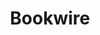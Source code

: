 ---
title: Bookwire
member_url: https://www.bookwire.net/
geographies: ["Germany", "Brazil", "France", "England", "Mexico", "Spain", "USA", "worldwide"]
based: ["Germany"]
ig: [""] 
services: 
tags: [""]
categories: ["Content Distributor"]
summary: "Bookwire is the largest ebook distributor in Germany. Founded in 2010, it is a service provider for publishing houses, specialising in eBooks.
Their team is located in Frankfurt am Main (headquarters) and in Dortmund, and they operate international offices in London, Barcelona, Paris, New York, Mexico City and São Paulo. "
press:
active: true
layout: members
showReadTime: false
showDate: false
permalink: ""
date: 
featureImage: "https://media.licdn.com/dms/image/C4D0BAQEyCeDmHDJD-Q/company-logo_200_200/0/1563635786170/bookwire_gmbh_logo?e=2147483647&v=beta&t=vltbMesg0LQoawd3GpeKtnCLRuT34ZDUYlIVOGcVCRo"
--- 